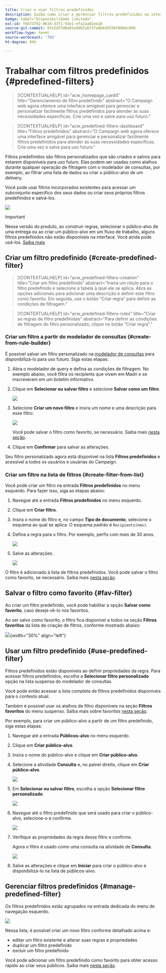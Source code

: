 ```yaml
---
title: Criar e usar filtros predefinidos
description: Saiba como criar e gerenciar filtros predefinidos na interface da web do Adobe Campaign
badge: label="Disponibilidade limitada"
exl-id: f6b73792-063d-4371-93e1-efa2aa02ee28
source-git-commit: 97e2d37d0a91e50b516f2fa0b6d5559f89b6c096
workflow-type: tm+mt
source-wordcount: '793'
ht-degree: 84%

---
```


# Trabalhar com filtros predefinidos {#predefined-filters}

>[!CONTEXTUALHELP]
>id="acw_homepage_card4"
>title="Gerenciamento de filtro predefinido"
>abstract="O Campaign web agora oferece uma interface amigável para gerenciar e personalizar facilmente filtros predefinidos para atender às suas necessidades específicas. Crie uma vez e salve para uso futuro."

>[!CONTEXTUALHELP]
>id="acw_predefined-filters-dashboard"
>title="Filtros predefinidos"
>abstract="O Campaign web agora oferece uma interface amigável para gerenciar e personalizar facilmente filtros predefinidos para atender às suas necessidades específicas. Crie uma vez e salve para uso futuro."

Filtros predefinidos são filtros personalizados que são criados e salvos para estarem disponíveis para uso futuro. Elas podem ser usadas como atalhos durante qualquer operação de filtragem com o modelador de consultas, por exemplo, ao filtrar uma lista de dados ou criar o público-alvo de um delivery.

Você pode usar filtros incorporados existentes para acessar um subconjunto específico dos seus dados ou criar seus próprios filtros predefinidos e salvá-los.

![](assets/predefined-filters-menu.png)

>[!IMPORTANT]
>
>Nessa versão do produto, ao construir regras, selecionar o público-alvo de uma entrega ou ao criar um público-alvo em um fluxo de trabalho, alguns filtros predefinidos não estão disponíveis na interface. Você ainda pode usá-los. [Saiba mais](guardrails.md#predefined-filters-filters-guardrails-limitations)


## Criar um filtro predefinido {#create-predefined-filter}

>[!CONTEXTUALHELP]
>id="acw_predefined-filters-creation"
>title="Criar um filtro predefinido"
>abstract="Insira um rótulo para o filtro predefinido e selecione a tabela à qual ele se aplica. Abra as opções adicionais para adicionar uma descrição e definir este filtro como favorito. Em seguida, use o botão “Criar regra” para definir as condições de filtragem."

>[!CONTEXTUALHELP]
>id="acw_predefined-filters-rules"
>title="Criar as regras de filtro predefinidas"
>abstract="Para definir as condições de filtragem do filtro personalizado, clique no botão “Criar regra”."

### Criar um filtro a partir do modelador de consultas {#create-from-rule-builder}

É possível salvar um filtro personalizado na [modelador de consultas](../query/query-modeler-overview.md) para disponibilizá-lo para uso futuro. Siga estas etapas:

1. Abra o modelador de query e defina as condições de filtragem. No exemplo abaixo, você filtra os recipients que vivem em Madri e se inscreveram em um boletim informativo.
1. Clique em **Selecionar ou salvar filtro** e selecione **Salvar como um filtro**.

   ![](assets/predefined-filters-save.png)

1. Selecione **Criar um novo filtro** e insira um nome e uma descrição para esse filtro.

   ![](assets/predefined-filters-save-filter.png)

   Você pode salvar o filtro como favorito, se necessário. Saiba mais [nesta seção](#fav-filter).

1. Clique em **Confirmar** para salvar as alterações.

Seu filtro personalizado agora está disponível na lista **Filtros predefinidos** e acessível a todos os usuários e usuárias do Campaign.


### Criar um filtro na lista de filtros {#create-filter-from-list}

Você pode criar um filtro na entrada **Filtros predefinidos** no menu esquerdo. Para fazer isso, siga as etapas abaixo:

1. Navegue até a entrada **Filtros predefinidos** no menu esquerdo.
1. Clique em **Criar filtro**.
1. Insira o nome do filtro e, no campo **Tipo de documento**, selecione o esquema ao qual se aplica. O esquema padrão é `Recipients(nms)`.


1. Defina a regra para o filtro. Por exemplo, perfis com mais de 30 anos.

   ![](assets/filter-30+.png)


1. Salve as alterações.

   ![](assets/new-filter.png)


O filtro é adicionado à lista de filtros predefinidos. Você pode salvar o filtro como favorito, se necessário. Saiba mais [nesta seção](#fav-filter).


## Salvar o filtro como favorito {#fav-filter}

Ao criar um filtro predefinido, você pode habilitar a opção **Salvar como favorito**, caso deseje vê-lo nos favoritos.


Ao ser salvo como favorito, o filtro fica disponível a todos na seção **Filtros favoritos** da lista de criação de filtros, conforme mostrado abaixo:

![](assets/predefined-filters-favorite.png){width="30%" align="left"}

## Usar um filtro predefinido {#use-predefined-filter}

Filtros predefinidos estão disponíveis ao definir propriedades da regra. Para acessar filtros predefinidos, escolha a **Selecionar filtro personalizado** opção na lista suspensa do modelador de consultas.

Você pode então acessar a lista completa de filtros predefinidos disponíveis para o contexto atual.

Também é possível usar os atalhos de filtro disponíveis na seção **Filtros favoritos** do menu suspenso. Saiba mais sobre favoritos [nesta seção](#fav-filter).

Por exemplo, para criar um público-alvo a partir de um filtro predefinido, siga estas etapas:

1. Navegue até a entrada **Públicos-alvo** no menu esquerdo.
1. Clique em **Criar público-alvo**.
1. Insira o nome do público-alvo e clique em **Criar público-alvo**.
1. Selecione a atividade **Consulta** e, no painel direito, clique em **Criar público-alvo**.

   ![](assets/build-audience-from-filter.png)

1. Em **Selecionar ou salvar filtro**, escolha a opção **Selecionar filtro personalizado**.

   ![](assets/build-audience-select-custom-filter.png)

1. Navegue até o filtro predefinido que será usado para criar o público-alvo, selecione-o e confirme.

   ![](assets/build-audience-filter-list.png)

1. Verifique as propriedades da regra desse filtro e confirme.

   Agora o filtro é usado como uma consulta na atividade de **Consulta**.

   ![](assets/build-audience-confirm.png)

1. Salve as alterações e clique em **Iniciar** para criar o público-alvo e disponibilizá-lo na lista de públicos-alvo.

## Gerenciar filtros predefinidos {#manage-predefined-filter}

Os filtros predefinidos estão agrupados na entrada dedicada do menu de navegação esquerdo.

![](assets/list-of-filters.png)

Nessa lista, é possível criar um novo filtro conforme detalhado acima e:

* editar um filtro existente e alterar suas regras e propriedades
* duplicar um filtro predefinido
* excluir um filtro predefinido

Você pode adicionar um filtro predefinido como favorito para obter acesso rápido ao criar seus públicos. Saiba mais [nesta seção](#fav-filter).

<!--
## Built-in predefined filters {#ootb-predefined-filter}

Campaign comes with a set of predefined filters, built from the client console. These filters can be used to define your audiences, and rules. They must not be modified.
-->
